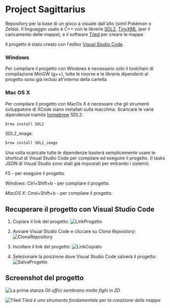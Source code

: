 # Project Sagittarius

Repository per la base di un gioco a visuale dall'alto (simil Pokémon o Zelda).
Il linguaggio usato è C++ con le librerie [SDL2](https://www.libsdl.org/download-2.0.php), [TinyXML](https://www.grinninglizard.com/tinyxml2/index.html) (per il caricamento delle mappe), e il software [Tiled](https://www.mapeditor.org) per creare le mappe.

Il progetto è stato creato con l'editor [Visual Studio Code](https://code.visualstudio.com).

### Windows
Per compilare il progetto con Windows è necessario solo il toolchain di compilazione MinGW (g++), tutte le risorse e le librerie dipendenti al progetto sono già inclusi all'interno della cartella

### Mac OS X 
Per compilare il progetto con MacOs X è necessare che gli strumenti sviluppatore di XCode siano installati sulla macchina.
Scaricare le varie dipendenze tramite [homebrew](https://brew.sh)
SDL2:
```bash
brew install SDL2
```
SDL2_image:
```bash
brew install SDL2_image
```

Una volta scaricate tutte le dipendenze basterà semplicemente usare le shortcut di Visual Studio Code per compilare ed eseguire il progetto. (I tasks JSON di Visual Studio sono stati già impostati per entrambi i sistemi).

F5 - per eseguire il progetto.

_Windows_: Ctrl+Shift+b - per compilare il progetto.

_MacOS X_: Cmd+Shift+b - per compilare il progetto.

## Recuperare il progetto con Visual Studio Code
1. Copiare il link del progetto:
![LinkProgetto](https://user-images.githubusercontent.com/6473175/169806672-3b186dbf-e59b-405d-aa3c-089aefe2429b.png)

2. Avviare Visual Studio Code e cliccare su _Clona Repository_:
![ClonaRepository](https://user-images.githubusercontent.com/6473175/169806732-282657fd-a658-4c68-aae4-bc616eae2cab.png)

3. Incollare il link del progetto:
![LinkCopiato](https://user-images.githubusercontent.com/6473175/169808151-8274dfc1-dd81-4c34-9b1a-19cb3d163bb1.png)

4. Selezionare la posizione dove Visual Studio Code salverà il progetto:
![SalvaProgetto](https://user-images.githubusercontent.com/6473175/169808088-adb5a413-cff5-46ac-b628-89fae5684eef.png)

## Screenshot del progetto

![La prima stanza](https://user-images.githubusercontent.com/6473175/169802387-07826974-8774-4fdb-aded-b8a1bcdf7138.png)
_Gli uffici sembrano molto fighi in 2D_

![Tiled](https://user-images.githubusercontent.com/6473175/169808323-cca0e54a-c2e4-470d-832a-a84470b1fa3b.png)
_Tiled è uno strumento fondamentale per la creazione delle mappe_
